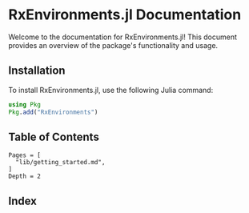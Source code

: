 
# RxEnvironments.jl Documentation

Welcome to the documentation for RxEnvironments.jl! This document provides an overview of the package's functionality and usage.

## Installation

To install RxEnvironments.jl, use the following Julia command:

```julia
using Pkg
Pkg.add("RxEnvironments")
```
## Table of Contents

```@contents
Pages = [
  "lib/getting_started.md",
]
Depth = 2
```

## Index

```@index
```